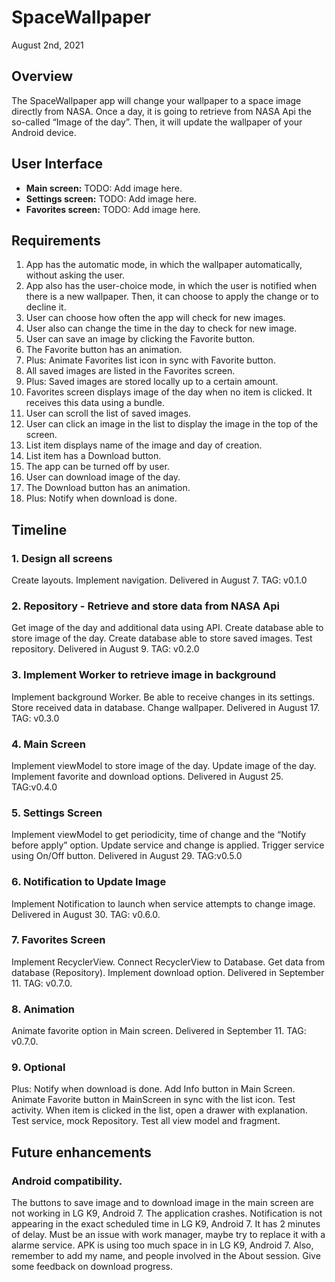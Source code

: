 # SpaceWallpaper
August 2nd, 2021
## Overview
The SpaceWallpaper app will change your wallpaper to a space image directly from NASA. Once a day, it is going to retrieve from NASA Api the so-called “Image of the day”. Then, it will update the wallpaper of your Android device.

## User Interface
- **Main screen:** TODO: Add image here.
- **Settings screen:** TODO: Add image here.
- **Favorites screen:** TODO: Add image here. 

## Requirements
1. App has the automatic mode, in which the wallpaper automatically, without asking the user. 
2. App also has the user-choice mode, in which the user is notified when there is a new wallpaper. Then, it can choose to apply the change or to decline it. 
3. User can choose how often the app will check for new images. 
4. User also can change the time in the day to check for new image. 
5. User can save an image by clicking the Favorite button.
6. The Favorite button has an animation. 
7. Plus: Animate Favorites list icon in sync with Favorite button.
8. All saved images are listed in the Favorites screen.
9. Plus: Saved images are stored locally up to a certain amount.
10. Favorites screen displays image of the day when no item is clicked. It receives this data using a bundle.
11. User can scroll the list of saved images.
12. User can click an image in the list to display the image in the top of the screen.
13. List item displays name of the image and day of creation.
14. List item has a Download button.
15. The app can be turned off by user.
16. User can download image of the day.
17. The Download button has an animation. 
18. Plus: Notify when download is done.

## Timeline
### 1. Design all screens
Create layouts. Implement navigation. 
Delivered in August 7. TAG: v0.1.0
### 2. Repository - Retrieve and store data from NASA Api
Get image of the day and additional data using API. Create database able to store image of the day. Create database able to store saved images. Test repository.
Delivered in August 9. TAG: v0.2.0
### 3. Implement Worker to retrieve image in background
Implement background Worker. Be able to receive changes in its settings. Store received data in database. Change wallpaper. 
Delivered in August 17. TAG: v0.3.0
### 4. Main Screen
Implement viewModel to store image of the day. Update image of the day. Implement favorite and download options.
Delivered in August 25. TAG:v0.4.0
### 5. Settings Screen
Implement viewModel to get periodicity, time of change and the “Notify before apply” option. Update service and change is applied. Trigger service using On/Off button. Delivered in August 29. TAG:v0.5.0
### 6. Notification to Update Image
Implement Notification to launch when service attempts to change image. Delivered in August 30. TAG: v0.6.0.
### 7. Favorites Screen
Implement RecyclerView. Connect RecyclerView to Database. Get data from database (Repository). Implement download option. Delivered in September 11. TAG: v0.7.0.
### 8. Animation
Animate favorite option in Main screen. Delivered in September 11. TAG: v0.7.0.
### 9. Optional
Plus: Notify when download is done. Add Info button in Main Screen. Animate Favorite button in MainScreen in sync with the list icon. Test activity. When item is clicked in the list, open a drawer with explanation. Test service, mock Repository. Test all view model and fragment.

## Future enhancements
### Android compatibility. 
The buttons to save image and to download image in the main screen are not working in LG K9, Android 7. The application crashes.
Notification is not appearing in the exact scheduled time in LG K9, Android 7. It has 2 minutes of delay. Must be an issue with work manager, maybe try to replace it with a alarme service.
APK is using too much space in in LG K9, Android 7. Also, remember to add my name, and people involved in the About session.
Give some feedback on download progress.